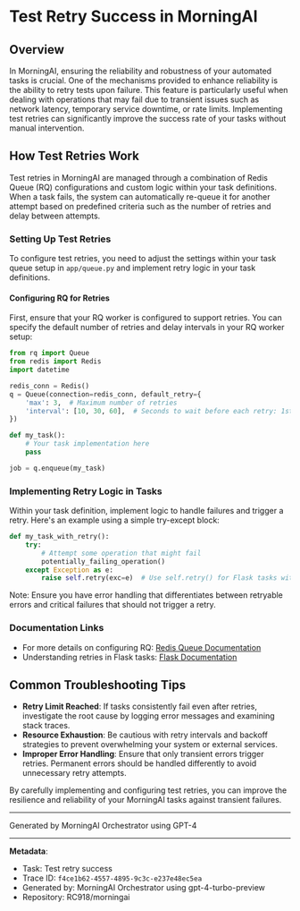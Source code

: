 # Test Retry Success in MorningAI

## Overview

In MorningAI, ensuring the reliability and robustness of your automated tasks is crucial. One of the mechanisms provided to enhance reliability is the ability to retry tests upon failure. This feature is particularly useful when dealing with operations that may fail due to transient issues such as network latency, temporary service downtime, or rate limits. Implementing test retries can significantly improve the success rate of your tasks without manual intervention.

## How Test Retries Work

Test retries in MorningAI are managed through a combination of Redis Queue (RQ) configurations and custom logic within your task definitions. When a task fails, the system can automatically re-queue it for another attempt based on predefined criteria such as the number of retries and delay between attempts.

### Setting Up Test Retries

To configure test retries, you need to adjust the settings within your task queue setup in `app/queue.py` and implement retry logic in your task definitions.

#### Configuring RQ for Retries

First, ensure that your RQ worker is configured to support retries. You can specify the default number of retries and delay intervals in your RQ worker setup:

```python
from rq import Queue
from redis import Redis
import datetime

redis_conn = Redis()
q = Queue(connection=redis_conn, default_retry={
    'max': 3,  # Maximum number of retries
    'interval': [10, 30, 60],  # Seconds to wait before each retry: 1st retry after 10s, 2nd after 30s, etc.
})

def my_task():
    # Your task implementation here
    pass

job = q.enqueue(my_task)
```

### Implementing Retry Logic in Tasks

Within your task definition, implement logic to handle failures and trigger a retry. Here's an example using a simple try-except block:

```python
def my_task_with_retry():
    try:
        # Attempt some operation that might fail
        potentially_failing_operation()
    except Exception as e:
        raise self.retry(exc=e)  # Use self.retry() for Flask tasks with built-in retry support or customize as needed
```

Note: Ensure you have error handling that differentiates between retryable errors and critical failures that should not trigger a retry.

### Documentation Links

- For more details on configuring RQ: [Redis Queue Documentation](https://python-rq.org/docs/)
- Understanding retries in Flask tasks: [Flask Documentation](https://flask.palletsprojects.com/en/latest/patterns/tasks/)

## Common Troubleshooting Tips

- **Retry Limit Reached**: If tasks consistently fail even after retries, investigate the root cause by logging error messages and examining stack traces.
- **Resource Exhaustion**: Be cautious with retry intervals and backoff strategies to prevent overwhelming your system or external services.
- **Improper Error Handling**: Ensure that only transient errors trigger retries. Permanent errors should be handled differently to avoid unnecessary retry attempts.

By carefully implementing and configuring test retries, you can improve the resilience and reliability of your MorningAI tasks against transient failures.

---
Generated by MorningAI Orchestrator using GPT-4

---

**Metadata**:
- Task: Test retry success
- Trace ID: `f4ce1b62-4557-4895-9c3c-e237e48ec5ea`
- Generated by: MorningAI Orchestrator using gpt-4-turbo-preview
- Repository: RC918/morningai
